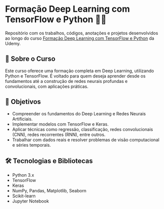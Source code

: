 # Formação Deep Learning com TensorFlow e Python 🧠🤖

Repositório com os trabalhos, códigos, anotações e projetos desenvolvidos ao longo do curso [Formação Deep Learning com TensorFlow e Python](https://www.udemy.com/course/formacao-deep-learning-tensorflow-python/?couponCode=25BBPMXPLOYCTRL) da Udemy.

## 📘 Sobre o Curso

Este curso oferece uma formação completa em Deep Learning, utilizando Python e TensorFlow. É voltado para quem deseja aprender desde os fundamentos até a construção de redes neurais profundas e convolucionais, com aplicações práticas.

## 🎯 Objetivos

- Compreender os fundamentos do Deep Learning e Redes Neurais Artificiais.
- Implementar modelos com TensorFlow e Keras.
- Aplicar técnicas como regressão, classificação, redes convolucionais (CNN), redes recorrentes (RNN), entre outros.
- Trabalhar com dados reais e resolver problemas de visão computacional e séries temporais.

## 🛠️ Tecnologias e Bibliotecas

- Python 3.x
- TensorFlow
- Keras
- NumPy, Pandas, Matplotlib, Seaborn
- Scikit-learn
- Jupyter Notebook
